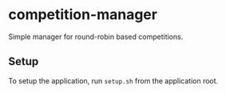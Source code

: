 competition-manager
===================

Simple manager for round-robin based competitions.

## Setup
To setup the application, run `setup.sh` from the application root.

